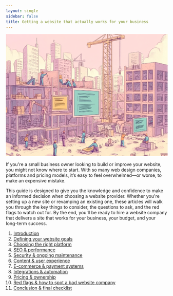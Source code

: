 ```yaml
---
layout: single
sidebar: false
title: Getting a website that actually works for your business
---
```


![{{ site.title }}](/assets/images/website-build.png)

If you're a small business owner looking to build or improve your website,
you might not know where to start. With so many web design companies,
platforms and pricing models, it’s easy to feel overwhelmed—or worse, to
make an expensive mistake.

This guide is designed to give you the knowledge and confidence to make an
informed decision when choosing a website provider. Whether you're setting
up a new site or revamping an existing one, these articles will walk you
through the key things to consider, the questions to ask, and the red flags
to watch out for. By the end, you'll be ready to hire a website company that
delivers a site that works for your business, your budget, and your
long-term success.

1. [Introduction](./introduction/)
1. [Defining your website goals](./goals/)
1. [Choosing the right platform](./platform/)
1. [SEO & performance](./seo/)
1. [Security & ongoing maintenance](./maintenance/)
1. [Content & user experience](./content/)
1. [E-commerce & payment systems](./ecommerce/)
1. [Integrations & automation](./integrations/)
1. [Pricing & ownership](./pricing/)
1. [Red flags & how to spot a bad website company](./redflags/)
1. [Conclusion & final checklist](./conclusion/)
